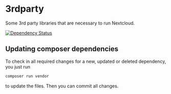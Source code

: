 3rdparty
========

Some 3rd party libraries that are necessary to run Nextcloud.

[![Dependency Status](https://www.versioneye.com/user/projects/576c043fcd6d510048bab256/badge.svg?style=flat-square)](https://www.versioneye.com/user/projects/576c043fcd6d510048bab256)

## Updating composer dependencies

To check in all required changes for a new, updated or deleted dependency, you just run

```bash
composer run vendor
``` 

to update the files. Then you can commit all changes.
